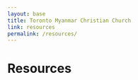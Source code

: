 ```yaml
---
layout: base
title: Toronto Myanmar Christian Church
link: resources
permalink: /resources/
---
```


# Resources
